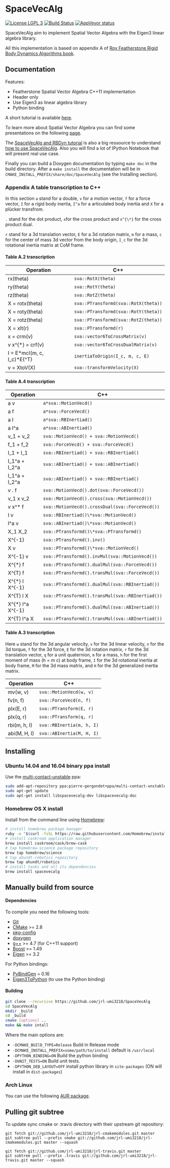 SpaceVecAlg
========

[![License LGPL 3](https://img.shields.io/badge/license-LGPLv3-green.svg)](http://www.gnu.org/licenses/lgpl-3.0.txt)
[![Build Status](https://travis-ci.org/jrl-umi3218/SpaceVecAlg.svg?branch=master)](https://travis-ci.org/jrl-umi3218/SpaceVecAlg)
[![AppVeyor status](https://ci.appveyor.com/api/projects/status/c1u7qbdtlpqwbq3f/branch/master?svg=true)](https://ci.appveyor.com/project/gergondet/spacevecalg/branch/master)

SpaceVecAlg aim to implement Spatial Vector Algebra with the Eigen3 linear algebra library.

All this implementation is based on appendix A of [Roy Featherstone Rigid Body Dynamics Algorithms book](http://www.springer.com/fr/book/9780387743141).

Documentation
-----

Features:
 * Featherstone Spatial Vector Algebra C++11 implementation
 * Header only
 * Use Eigen3 as linear algebra library
 * Python binding

A short tutorial is available [here](https://github.com/jorisv/sva_rbdyn_presentation/blob/master/presentation_release.pdf).

To learn more about Spatial Vector Algebra you can find some presentations on the following [page](http://royfeatherstone.org/spatial/).

The [SpaceVecAlg and RBDyn tutorial](https://github.com/jorisv/sva_rbdyn_tutorials) is also a big ressource to understand [how to use SpaceVecAlg](http://nbviewer.ipython.org/github/jorisv/sva_rbdyn_tutorials/blob/master/SpaceVecAlg.ipynb).
Also you will find a lot of IPython Notebook that will present real use case.

Finally you can build a Doxygen documentation by typing `make doc` in the build directory. After a `make install` the documentation will be in `CMAKE_INSTALL_PREFIX/share/doc/SpaceVecAlg` (see the Installing section).

### Appendix A table transcription to C++

In this section `a` stand for a double, `v` for a motion vector, `f` for a force vector,
`I` for a rigid body inertia, `I^a` for a articulated body inertia and
`X` for a plücker transfrom.

`.` stand for the dot product, `x`for the cross product and `x^{\*}` for the cross product dual.

`r` stand for a 3d translation vector, `E` for a 3d rotation matrix,
`m` for a mass, `c` for the center of mass 3d vector from the body origin,
`I_c` for the 3d rotational inertia matrix at CoM frame.

#### Table A.2 transcription

Operation                    | C++
-----------------------------|----
rx(theta)                    | `sva::RotX(theta)`
ry(theta)                    | `sva::RotY(theta)`
rz(theta)                    | `sva::RotZ(theta)`
X = rotx(theta)              | `sva::PTransformd(sva::RotX(theta))`
X = roty(theta)              | `sva::PTransformd(sva::RotY(theta))`
X = rotz(theta)              | `sva::PTransformd(sva::RotZ(theta))`
X = xlt(r)                   | `sva::PTransformd(r)`
x = crm(v)                   | `sva::vector6ToCrossMatrix(v)`
v x^{\*} = crf(v)            | `sva::vector6ToCrossDualMatrix(v)`
I = E\*mcI(m, c, I_c)\*E{^T} | `inertiaToOrigin(I_c, m, c, E)`
v = XtoV(X)                  | `sva::transformVelocity(X)`


#### Table A.4 transcription

Operation           | C++
--------------------|----
a v                 | `a*sva::MotionVecd()`
a f                 | `a*sva::ForceVecd()`
a I                 | `a*sva::RBInertiad()`
a I^a               | `a*sva::ABInertiad()`
v_1 + v_2           | `sva::MotionVecd() + sva::MotionVecd()`
f_1 + f_2           | `sva::ForceVecd() + sva::ForceVecd()`
I_1 + I_1           | `sva::RBInertiad() + sva::RBInertiad()`
I_1^a + I_2^a       | `sva::ABInertiad() + sva::ABInertiad()`
I_1^a + I_2^a       | `sva::ABInertiad() + sva::RBInertiad()`
v . f               | `sva::MotionVecd().dot(sva::ForceVecd())`
v_1 x v_2           | `sva::MotionVecd().cross(sva::MotionVecd())`
v x^\* f            | `sva::MotionVecd().crossDual(sva::ForceVecd())`
I v                 | `sva::RBInertiad()\*sva::MotionVecd()`
I^a v               | `sva::ABInertiad()\*sva::MotionVecd()`
X_1 X_2             | `sva::PTransformd()\*sva::PTransformd()`
X^{-1}              | `sva::PTransformd().inv()`
X v                 | `sva::PTransformd()\*sva::MotionVecd()`
X^{-1} v            | `sva::PTransformd().invMul(sva::MotionVecd())`
X^{\*} f            | `sva::PTransformd().dualMul(sva::ForceVecd())`
X^{T} f             | `sva::PTransformd().transMul(sva::ForceVecd())`
X^{\*} I X^{-1}     | `sva::PTransformd().dualMul(sva::RBInertiad())`
X^{T} I X           | `sva::PTransformd().transMul(sva::RBInertiad())`
X^{\*} I^a X^{-1}   | `sva::PTransformd().dualMul(sva::ABInertiad())`
X^{T} I^a X         | `sva::PTransformd().transMul(sva::ABInertiad())`

#### Table A.3 transcription

Here `w` stand for the 3d angular velocity, `v` for the 3d linear velocity,
`n` for the 3d torque, `f` for the 3d force, `E` for the 3d rotation matrix,
`r` for the 3d translation vector, `q` for a unit quaternion, `m` for a mass,
`h` for the first moment of mass (h = m c) at body frame,
`I` for the 3d rotational inertia at body frame, `M` for the 3d mass matrix,
and `H` for the 3d generalized inertia matrix.

Operation                    | C++
-----------------------------|----
mv(w, v)                     | `sva::MotionVecd(w, v)`
fv(n, f)                     | `sva::ForceVecd(n, f)`
plx(E, r)                    | `sva::PTransform(E, r)`
plx(q, r)                    | `sva::PTransform(q, r)`
rbi(m, h, I)                 | `sva::RBInertia(m, h, I)`
abi(M, H, I)                 | `sva::ABInertia(M, H, I)`


Installing
------

### Ubuntu 14.04 and 16.04 binary ppa install

Use the [multi-contact-unstable](https://launchpad.net/~pierre-gergondet+ppa/+archive/ubuntu/multi-contact-unstable) ppa:
```bash
sudo add-apt-repository ppa:pierre-gergondet+ppa/multi-contact-unstable
sudo apt-get update
sudo apt-get install libspacevecalg-dev libspacevecalg-doc
```

### Homebrew OS X install

Install from the command line using [Homebrew](brew.sh):

```bash
# install homebrew package manager
ruby -e "$(curl -fsSL https://raw.githubusercontent.com/Homebrew/install/master/install)"
# install caskroom application manager
brew install caskroom/cask/brew-cask
# tap homebrew-science package repository
brew tap homebrew/science
# tap ahundt-robotics repository
brew tap ahundt/robotics
# install tasks and all its dependencies
brew install spacevecalg
```

## Manually build from source

#### Dependencies

To compile you need the following tools:

 * [Git]()
 * [CMake]() >= 2.8
 * [pkg-config]()
 * [doxygen]()
 * [g++]() >= 4.7 (for C++11 support)
 * [Boost](http://www.boost.org/doc/libs/1_58_0/more/getting_started/unix-variants.html) >= 1.49
 * [Eigen](http://eigen.tuxfamily.org/index.php?title=Main_Page) >= 3.2

For Python bindings:

 * [PyBindGen](https://launchpad.net/pybindgen) = 0.16
 * [Eigen3ToPython](https://github.com/jorisv/Eigen3ToPython) (to use the Python binding)

#### Building

```sh
git clone --recursive https://github.com/jrl-umi3218/SpaceVecAlg
cd SpaceVecAlg
mkdir _build
cd _build
cmake [options] ..
make && make intall
```

Where the main options are:

 * `-DCMAKE_BUIlD_TYPE=Release` Build in Release mode
 * `-DCMAKE_INSTALL_PREFIX=some/path/to/install` default is `/usr/local`
 * `-DPYTHON_BINDING=ON` Build the python binding
 * `-DUNIT_TESTS=ON` Build unit tests.
 * `-DPYTHON_DEB_LAYOUT=OFF` install python library in `site-packages` (ON will install in `dist-packages`)

### Arch Linux

You can use the following [AUR package](https://aur.archlinux.org/packages/spacevecalg-git).


Pulling git subtree
------

To update sync cmake or .travis directory with their upstream git repository:

	git fetch git://github.com/jrl-umi3218/jrl-cmakemodules.git master
	git subtree pull --prefix cmake git://github.com/jrl-umi3218/jrl-cmakemodules.git master --squash

	git fetch git://github.com/jrl-umi3218/jrl-travis.git master
	git subtree pull --prefix .travis git://github.com/jrl-umi3218/jrl-travis.git master --squash
